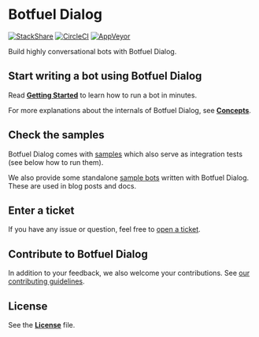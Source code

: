 # Botfuel Dialog

[![StackShare](https://img.shields.io/badge/tech-stack-0690fa.svg?style=flat)](https://stackshare.io/botfuel/botfuel-dialog)
[![CircleCI](https://circleci.com/gh/Botfuel/botfuel-dialog.svg?style=svg)](https://circleci.com/gh/Botfuel/botfuel-dialog)
[![AppVeyor](https://ci.appveyor.com/api/projects/status/135uxjm0eextpwg5?svg=true)](https://ci.appveyor.com/project/botfuel/botfuel-dialog)

Build highly conversational bots with Botfuel Dialog.


## Start writing a bot using Botfuel Dialog

Read [**Getting Started**](https://docs.botfuel.io/platform/tutorials/getting-started) to learn how to run a bot in minutes.

For more explanations about the internals of Botfuel Dialog, see [**Concepts**](https://docs.botfuel.io/platform/concepts).


## Check the samples

Botfuel Dialog comes with [samples](https://github.com/Botfuel/botfuel-dialog/tree/master/packages) which also serve as integration tests (see below how to run them).

We also provide some standalone [sample bots](https://github.com/topics/botfuel-dialog-samples) written with Botfuel Dialog. These are used in blog posts and docs.


## Enter a ticket

If you have any issue or question, feel free to [open a ticket](https://github.com/Botfuel/botfuel-dialog/issues).


## Contribute to Botfuel Dialog

In addition to your feedback, we also welcome your contributions. See [our contributing guidelines](./CONTRIBUTING.md).


## License

See the [**License**](LICENSE.md) file.
